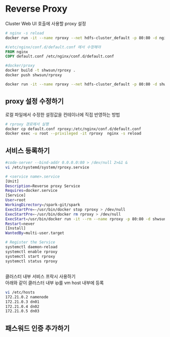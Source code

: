 # Reverse Proxy  
Cluster Web UI 호출에 사용할 proxy 설정  


```bash
# nginx -s reload
docker run -it --name rproxy --net hdfs-cluster_default -p 80:80 -d nginx
```

```Dockerfile
#/etc/nginx/conf.d/default.conf 에서 수정해야 
FROM nginx
COPY default.conf /etc/nginx/conf.d/default.conf
```


```bash
#docker/proxy 
docker build -t shwsun/rproxy .
docker push shwsun/rproxy

docker run -it --name rproxy --net hdfs-cluster_default -p 80:80 -d shwsun/rproxy /bin/bash

```

## proxy 설정 수정하기 
로컬 파일에서 수정한 설정값을 컨테이너에 직접 반영하는 방법  
```bash
# rproxy 경로에서 실행 
docker cp default.conf rproxy:/etc/nginx/conf.d/default.conf
docker exec -u root --privileged -it rproxy  nginx -s reload
```


## 서비스 등록하기  
```bash
#code-server --bind-addr 0.0.0.0:80 > /dev/null 2>&1 &  
vi /etc/systemd/system/rproxy.service

# <service name>.service
[Unit]
Description=Reverse proxy Service
Requires=docker.service
[Service]
User=root
WorkingDirectory=/spark-git/spark
ExecStartPre=-/usr/bin/docker stop rproxy > /dev/null
ExecStartPre=-/usr/bin/docker rm rproxy > /dev/null
ExecStart=/usr/bin/docker run -it --rm --name rproxy -p 80:80 -d shwsun/rproxy
Restart=never
[Install]
WantedBy=multi-user.target

# Register the Service
systemctl daemon-reload
systemctl enable rproxy
systemctl start rproxy
systemctl status rproxy
```

##  
클러스터 내부 서비스 프락시 사용하기  
아래와 같이 클러스터 내부 ip를 vm host 내부에 등록  
```bash
vi /etc/hosts
172.21.0.2 namenode
172.21.0.3 dn01
172.21.0.4 dn02
172.21.0.5 dn03
```



## 패스워드 인증 추가하기  

